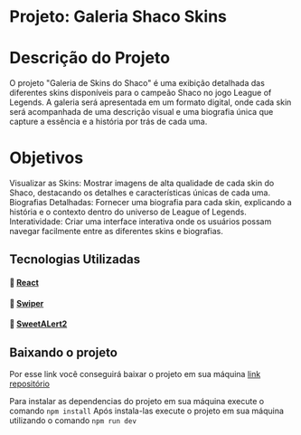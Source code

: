 # Projeto: Galeria Shaco Skins

# Descrição do Projeto
O projeto "Galeria de Skins do Shaco" é uma exibição detalhada das diferentes skins disponíveis para o campeão Shaco no jogo League of Legends. A galeria será apresentada em um formato digital, onde cada skin será acompanhada de uma descrição visual e uma biografia única que capture a essência e a história por trás de cada uma.

# Objetivos
Visualizar as Skins: Mostrar imagens de alta qualidade de cada skin do Shaco, destacando os detalhes e características únicas de cada uma.
Biografias Detalhadas: Fornecer uma biografia para cada skin, explicando a história e o contexto dentro do universo de League of Legends.
Interatividade: Criar uma interface interativa onde os usuários possam navegar facilmente entre as diferentes skins e biografias.

## Tecnologias Utilizadas

#### :link: [React](https://reactjs.org/docs/getting-started.html)
#### :link: [Swiper](https://swiperjs.com/get-started) 
#### :link: [SweetALert2](https://sweetalert2.github.io/)

## Baixando o projeto

Por esse link você conseguirá baixar o projeto em sua máquina [link repositório](https://github.com/KaKarlinn/Shaco-Skins.git) 

Para instalar as dependencias do projeto em sua máquina execute o comando `npm install`
Após instala-las execute o projeto em sua máquina utilizando o comando `npm run dev`

